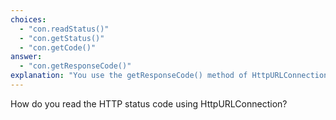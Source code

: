 ```yaml
---
choices:
  - "con.readStatus()"
  - "con.getStatus()"
  - "con.getCode()"
answer:
  - "con.getResponseCode()"
explanation: "You use the getResponseCode() method of HttpURLConnection to retrieve the status code."
---
```


How do you read the HTTP status code using HttpURLConnection?

